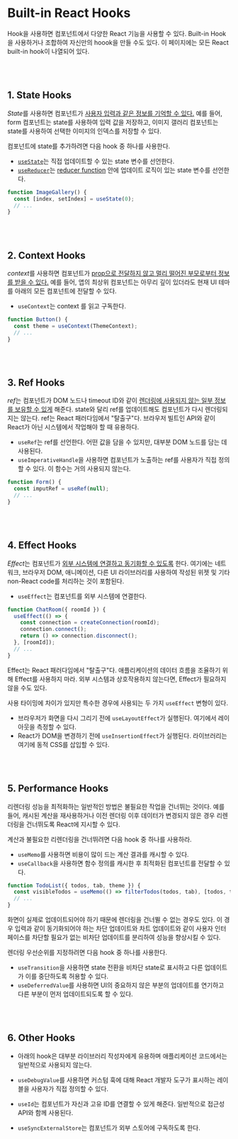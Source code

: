 # Built-in React Hooks

Hook을 사용하면 컴포넌트에서 다양한 React 기능을 사용할 수 있다. Built-in Hook을 사용하거나 조합하여 자신만의 hoook을 만들 수도 있다. 이 페이지에는 모든 React built-in hook이 나열되어 있다.

<br><br>

## 1. State Hooks

*State*를 사용하면 컴포넌트가 [사용자 입력과 같은 정보를 기억할 수 있다.](https://react-ko.dev/learn/state-a-components-memory) 예를 들어, form 컴포넌트는 state를 사용하여 입력 값을 저장하고, 이미지 갤러리 컴포넌트는 state를 사용하여 선택한 이미지의 인덱스를 저장할 수 있다.

컴포넌트에 state를 추가하려면 다음 hook 중 하나를 사용한다.

- [`useState`](https://react-ko.dev/reference/react/useState)는 직접 업데이트할 수 있는 state 변수를 선언한다.
- [`useReducer`](https://react-ko.dev/reference/react/useReducer)는 [reducer function](https://react-ko.dev/learn/extracting-state-logic-into-a-reducer) 안에 업데이트 로직이 있는 state 변수를 선언한다.

```javascript
function ImageGallery() {
  const [index, setIndex] = useState(0);
  // ...
}
```

<br><br>

## 2. Context Hooks

*context*를 사용하면 컴포넌트가 [prop으로 전달하지 않고 멀리 떨어진 부모로부터 정보를 받을 수 있다.](https://react-ko.dev/learn/passing-props-to-a-component) 예를 들어, 앱의 최상위 컴포넌트는 아무리 깊이 있더라도 현재 UI 테마를 아래의 모든 컴포넌트에 전달할 수 있다.

- `useContext`는 context 를 읽고 구독한다.

```javascript
function Button() {
  const theme = useContext(ThemeContext);
  // ...
}
```

<br><br>

## 3. Ref Hooks

*ref*는 컴포넌트가 DOM 노드나 timeout ID와 같이 [렌더링에 사용되지 않는 일부 정보를 보유할 수 있게](https://react-ko.dev/learn/referencing-values-with-refs) 해준다. state와 달리 ref를 업데이트해도 컴포넌트가 다시 렌더링되지는 않는다. ref는 React 패러다임에서 "탈출구"다. 브라우저 빌트인 API와 같이 React가 아닌 시스템에서 작업해야 할 때 유용하다.

- `useRef`는 ref를 선언한다. 어떤 값을 담을 수 있지만, 대부분 DOM 노드를 담는 데 사용된다.
- `useImperativeHandle`을 사용하면 컴포넌트가 노출하는 ref를 사용자가 직접 정의할 수 있다. 이 함수는 거의 사용되지 않는다.

```javascript
function Form() {
  const imputRef = useRef(null);
  // ...
}
```

<br><br>

## 4. Effect Hooks

*Effect*는 컴포넌트가 [외부 시스템에 연결하고 동기화할 수 있도록](https://react-ko.dev/learn/synchronizing-with-effects) 한다. 여기에는 네트워크, 브라우저 DOM, 애니메이션, 다른 UI 라이브러리를 사용하여 작성된 위젯 및 기타 non-React code를 처리하는 것이 포함된다.

- `useEffect`는 컴포넌트를 외부 시스템에 연결한다.

```javascript
function ChatRoom({ roomId }) {
  useEffect(() => {
    const connection = createConnection(roomId);
    connection.connect();
    return () => connection.disconnect();
  }, [roomId]);
  // ...
}
```

Effect는 React 패러다임에서 "탈출구"다. 애플리케이션의 데이터 흐름을 조율하기 위해 Effect를 사용하지 마라. 외부 시스템과 상호작용하지 않는다면, Effect가 필요하지 않을 수도 있다.

사용 타이밍에 차이가 있지만 특수한 경우에 사용되는 두 가지 `useEffect` 변형이 있다.

- 브라우저가 화면을 다시 그리기 전에 `useLayoutEffect`가 실행된다. 여기에서 레이아웃을 측정할 수 있다.
- React가 DOM을 변경하기 전에 `useInsertionEffect`가 실행된다. 라이브러리는 여기에 동적 CSS를 삽입할 수 있다.

<br><br>

## 5. Performance Hooks

리렌더링 성능을 최적화하는 일반적인 방법은 불필요한 작업을 건너뛰는 것이다. 예를 들어, 캐시된 계산을 재사용하거나 이전 렌더링 이후 데이터가 변경되지 않은 경우 리렌더링을 건너뛰도록 React에 지시할 수 있다.

계산과 불필요한 리렌더링을 건너뛰려면 다음 hook 중 하나를 사용하라.

- `useMemo`를 사용하면 비용이 많이 드는 계산 결과를 캐시할 수 있다.
- `useCallback`을 사용하면 함수 정의를 캐시한 후 최적화된 컴포넌트를 전달할 수 있다.

```javascript
function TodoList({ todos, tab, theme }) {
  const visibleTodos = useMemo(() => filterTodos(todos, tab), [todos, tab]);
  // ...
}
```

화면이 실제로 업데이트되어야 하기 때문에 렌더링을 건너뛸 수 없는 경우도 있다. 이 경우 입력과 같이 동기화되어야 하는 차단 업데이트와 차트 업데이트와 같이 사용자 인터페이스를 차단할 필요가 없는 비차단 업데이트를 분리하여 성능을 향상시킬 수 있다.

렌더링 우선순위를 지정하려면 다음 hook 중 하나를 사용한다.

- `useTransition`을 사용하면 state 전환을 비차단 state로 표시하고 다른 업데이트가 이를 중단하도록 허용할 수 있다.
- `useDeferredValue`를 사용하면 UI의 중요하지 않은 부분의 업데이트를 연기하고 다른 부분이 먼저 업데이트되도록 할 수 있다.

<br><br>

## 6. Other Hooks

- 아래의 hook은 대부분 라이브러리 작성자에게 유용하며 애플리케이션 코드에서는 일반적으로 사용되지 않는다.

- `useDebugValue`를 사용하면 커스텀 훅에 대해 React 개발자 도구가 표시하는 레이블을 사용자가 직접 정의할 수 있다.
- `useId`는 컴포넌트가 자신과 고유 ID를 연결할 수 있게 해준다. 일반적으로 접근성 API와 함께 사용된다.
- `useSyncExternalStore`는 컴포넌트가 외부 스토어에 구독하도록 한다.

